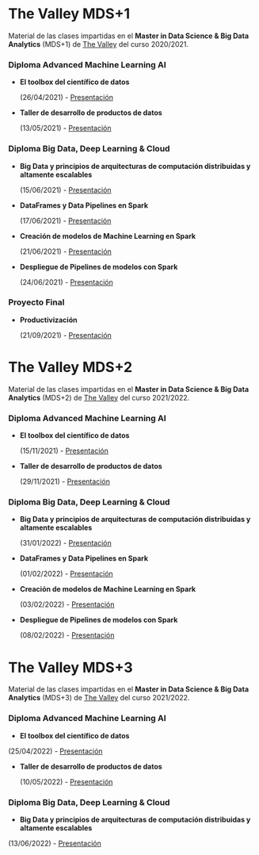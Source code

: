 # The Valley MDS+1
Material de las clases impartidas en el **Master in
Data Science & Big Data Analytics** (MDS+1) de [The Valley](https://thevalley.es/formacion/master-data-science-big-data-analytics) del curso 2020/2021.

### Diploma Advanced Machine Learning AI

 - **El toolbox del científico de datos**

   (26/04/2021) - [Presentación](https://docs.google.com/presentation/d/1DXhbi8kwdUCaHkeKOLfjUl-vitq2MduhvYTbXwaicMA/edit?usp=sharing)


- **Taller de desarrollo de productos de datos**

  (13/05/2021) - [Presentación](https://docs.google.com/presentation/d/1jXAsbw-uwqNufe5qGbuuS9Hp4wHCOnV0LHW30XLWRwQ/edit?usp=sharing)

### Diploma Big Data, Deep Learning & Cloud

 - **Big Data y principios de arquitecturas de computación distribuidas y altamente escalables**
   
   (15/06/2021) - [Presentación](https://docs.google.com/presentation/d/10HZGQnFNzRO63I9XRt-uQa6K9K2yAM71Wu-SYB0TL7c/edit?usp=sharing)


- **DataFrames y Data Pipelines en Spark**
  
  (17/06/2021) - [Presentación](https://docs.google.com/presentation/d/1MotclVSrLoykWogG-WwLa-DbPNvVgHBaGuZJX2Gfc4o/edit?usp=sharing)
  

- **Creación de modelos de Machine Learning en Spark**
  
  (21/06/2021) - [Presentación](https://docs.google.com/presentation/d/1wtHMvttKY1xCbB_-6mkWeC-wGv74Xgq37rg_fMJTacs/edit?usp=sharing)


- **Despliegue de Pipelines de modelos con Spark**
  
  (24/06/2021) - [Presentación](https://docs.google.com/presentation/d/1bVH5xskKzVV71sYzroFO1EACAP3CvfhD-L2mOf0qR98/edit?usp=sharing)

### Proyecto Final

 - **Productivización**
   
   (21/09/2021) - [Presentación](https://docs.google.com/presentation/d/1tZOUDY03ZpxjX8DffcqNC81bZlKuLVQWLw8Y_fHuQ8I/edit?usp=sharing)


# The Valley MDS+2
Material de las clases impartidas en el **Master in
Data Science & Big Data Analytics** (MDS+2) de [The Valley](https://thevalley.es/formacion/master-data-science-big-data-analytics) del curso 2021/2022.

### Diploma Advanced Machine Learning AI

 - **El toolbox del científico de datos**

   (15/11/2021) - [Presentación](https://docs.google.com/presentation/d/1steuJy6AGVWbwLzhHc3Xe5sZZoV32kJ39Wk6hIvbowI/edit?usp=sharing)


- **Taller de desarrollo de productos de datos**

  (29/11/2021) - [Presentación](https://docs.google.com/presentation/d/1Hoql6ESmKxmNg11D990Z4cRnbT_dpfQyao0g3AsTy_8/edit?usp=sharing)
  
### Diploma Big Data, Deep Learning & Cloud

 - **Big Data y principios de arquitecturas de computación distribuidas y altamente escalables**
   
   (31/01/2022) - [Presentación](https://docs.google.com/presentation/d/1yMDJfOO1xrOKyoodBF4_nI9ozdKim1OpfjFonuWNX00/edit?usp=sharing)


- **DataFrames y Data Pipelines en Spark**
  
  (01/02/2022) - [Presentación](https://docs.google.com/presentation/d/188HnpUl2YRnifeMugXLnoUfOL-cKsu92VbxJuLJbBoE/edit?usp=sharing)
  

- **Creación de modelos de Machine Learning en Spark**
  
  (03/02/2022) - [Presentación](https://docs.google.com/presentation/d/1YxLVfjq82Y2F1H28yx8uFm0P98q8xAjGfiitAGA5rt4/edit?usp=sharing)


- **Despliegue de Pipelines de modelos con Spark**
  
  (08/02/2022) - [Presentación](https://docs.google.com/presentation/d/1H57kb0Pbe8UCB2Oc6lcZQDXmqbAd-Tv6BuzlhpaIOb0/edit?usp=sharing)


# The Valley MDS+3
Material de las clases impartidas en el **Master in
Data Science & Big Data Analytics** (MDS+3) de [The Valley](https://thevalley.es/formacion/master-data-science-big-data-analytics) del curso 2021/2022.

### Diploma Advanced Machine Learning AI

 - **El toolbox del científico de datos**
  
  (25/04/2022) - [Presentación](https://docs.google.com/presentation/d/1DWNeWcTwDWbhDLKjKKy3ZqhIZ54lcFZXSsxeQmma0m4/edit?usp=sharing)

- **Taller de desarrollo de productos de datos**

  (10/05/2022) - [Presentación](https://docs.google.com/presentation/d/1SmhKfN1t-ssOVWBnyruVMCAQItefwjYsG1idZIhquLM/edit?usp=sharing)
  
### Diploma Big Data, Deep Learning & Cloud

 - **Big Data y principios de arquitecturas de computación distribuidas y altamente escalables**
 
  (13/06/2022) - [Presentación](https://docs.google.com/presentation/d/1N7iTFQV8VK0wWaCQeHUFN2OAi-j93qTjiS489-cVofA/edit?usp=sharing)
